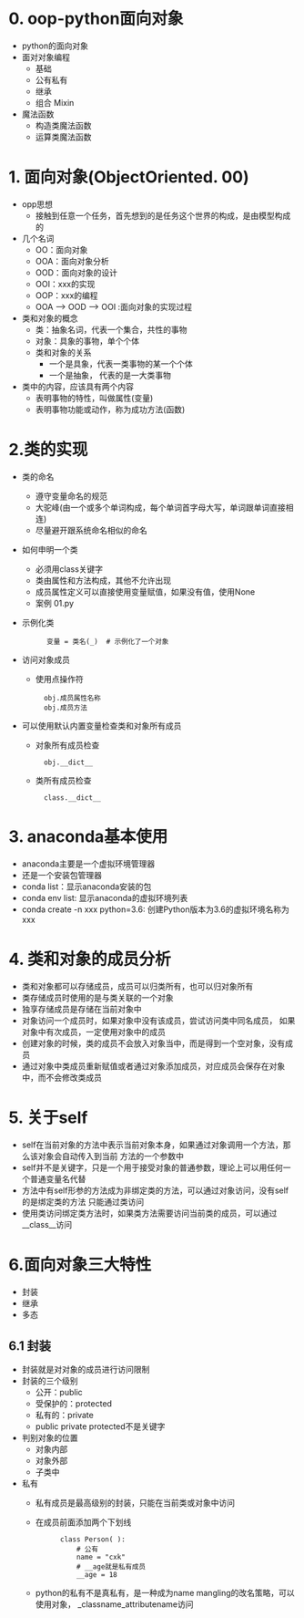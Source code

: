# 0. oop-python面向对象
- python的面向对象
- 面对对象编程
    - 基础
    - 公有私有
    - 继承
    - 组合 Mixin
- 魔法函数
    - 构造类魔法函数
    - 运算类魔法函数

# 1. 面向对象(ObjectOriented. 00)
- opp思想
    - 接触到任意一个任务，首先想到的是任务这个世界的构成，是由模型构成的
- 几个名词
    - OO：面向对象
    - OOA：面向对象分析
    - OOD：面向对象的设计
    - OOI：xxx的实现
    - OOP：xxx的编程
    - OOA --> OOD --> OOI :面向对象的实现过程
 - 类和对象的概念
    - 类：抽象名词，代表一个集合，共性的事物
    - 对象：具象的事物，单个个体
    - 类和对象的关系
        - 一个是具象，代表一类事物的某一个个体
        - 一个是抽象， 代表的是一大类事物
 - 类中的内容，应该具有两个内容
    - 表明事物的特性，叫做属性(变量)
    - 表明事物功能或动作，称为成功方法(函数)
 # 2.类的实现
 - 类的命名
    - 遵守变量命名的规范
    - 大驼峰(由一个或多个单词构成，每个单词首字母大写，单词跟单词直接相连)
    - 尽量避开跟系统命名相似的命名 
 - 如何申明一个类
    - 必须用class关键字
    - 类由属性和方法构成，其他不允许出现
    - 成员属性定义可以直接使用变量赋值，如果没有值，使用None
    - 案例 01.py
 - 示例化类
 
             变量 = 类名(_)  # 示例化了一个对象
 - 访问对象成员
    - 使用点操作符
            
            obj.成员属性名称
            obj.成员方法
 - 可以使用默认内置变量检查类和对象所有成员
    - 对象所有成员检查
    
            obj.__dict__
    - 类所有成员检查
            
            class.__dict__
 
 # 3. anaconda基本使用
 - anaconda主要是一个虚拟环境管理器
 - 还是一个安装包管理器
 - conda list：显示anaconda安装的包
 - conda env list: 显示anaconda的虚拟环境列表
 - conda create -n xxx python=3.6: 创建Python版本为3.6的虚拟环境名称为xxx
 
 # 4. 类和对象的成员分析
 - 类和对象都可以存储成员，成员可以归类所有，也可以归对象所有
 - 类存储成员时使用的是与类关联的一个对象
 - 独享存储成员是存储在当前对象中
 - 对象访问一个成员时，如果对象中没有该成员，尝试访问类中同名成员，
 如果对象中有次成员，一定使用对象中的成员
 - 创建对象的时候，类的成员不会放入对象当中，而是得到一个空对象，没有成员
 - 通过对象中类成员重新赋值或者通过对象添加成员，对应成员会保存在对象中，而不会修改类成员
 
 # 5. 关于self
 - self在当前对象的方法中表示当前对象本身，如果通过对象调用一个方法，那么该对象会自动传入到当前
 方法的一个参数中
 - self并不是关键字，只是一个用于接受对象的普通参数，理论上可以用任何一个普通变量名代替
 - 方法中有self形参的方法成为非绑定类的方法，可以通过对象访问，没有self的是绑定类的方法
 只能通过类访问
 - 使用类访问绑定类方法时，如果类方法需要访问当前类的成员，可以通过__class__访问

# 6.面向对象三大特性
- 封装
- 继承
- 多态

##  6.1 封装
- 封装就是对对象的成员进行访问限制
- 封装的三个级别
    - 公开：public
    - 受保护的：protected
    - 私有的：private
    - public private protected不是关键字
- 判别对象的位置
    - 对象内部
    - 对象外部
    - 子类中
- 私有
    - 私有成员是最高级别的封装，只能在当前类或对象中访问
    - 在成员前面添加两个下划线
    
                class Person( ):
                    # 公有
                    name = "cxk"
                    # __age就是私有成员
                    __age = 18  
                    
    - python的私有不是真私有，是一种成为name mangling的改名策略，可以使用对象，
    _classname_attributename访问 
